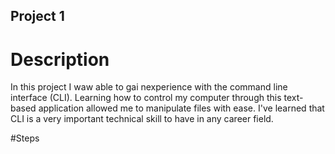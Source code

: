 ## Project 1

# Description 

In this project I waw able to gai nexperience with the command line interface (CLI). Learning how to 
control my computer through this text-based application allowed me to manipulate files with ease. I've 
learned that CLI is a very important technical skill to have in any career field. 

#Steps


